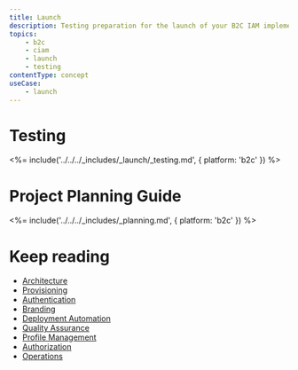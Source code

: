 ```yaml
---
title: Launch
description: Testing preparation for the launch of your B2C IAM implementation.
topics:
    - b2c
    - ciam
    - launch
    - testing
contentType: concept
useCase:
    - launch
---
```


# Testing

<%= include('../../../_includes/_launch/_testing.md', { platform: 'b2c' }) %>


# Project Planning Guide

<%= include('../../../_includes/_planning.md', { platform: 'b2c' }) %>

# Keep reading

* [Architecture](/architecture-scenarios/implementation/b2c/b2c-architecture)
* [Provisioning](/architecture-scenarios/implementation/b2c/b2c-provisioning)
* [Authentication](/architecture-scenarios/implementation/b2c/b2c-authentication)
* [Branding](/architecture-scenarios/implementation/b2c/b2c-branding)
* [Deployment Automation](/architecture-scenarios/implementation/b2c/b2c-deployment)
* [Quality Assurance](/architecture-scenarios/implementation/b2c/b2c-qa)
* [Profile Management](/architecture-scenarios/implementation/b2c/b2c-profile-mgmt)
* [Authorization](/architecture-scenarios/implementation/b2c/b2c-authorization)
* [Operations](/architecture-scenarios/implementation/b2c/b2c-operations)
